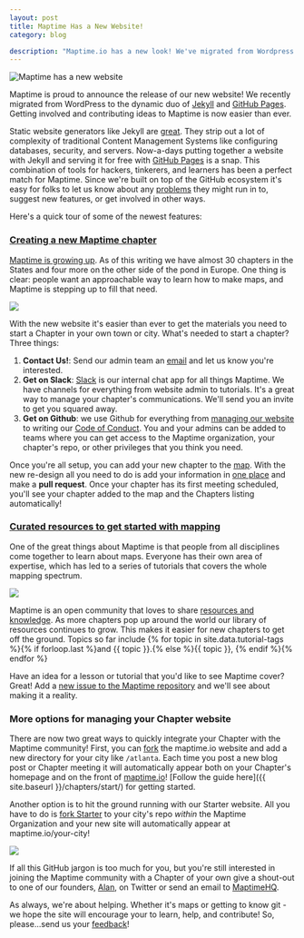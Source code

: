 ```yaml
---
layout: post
title: Maptime Has a New Website!
category: blog

description: "Maptime.io has a new look! We've migrated from Wordpress to the dynamic duo of [Jekyll](http://jekyllrb.com/) and [GitHub Pages](https://pages.github.com/). Getting involved is now easier than ever."
---
```


![Maptime has a new website](/img/maptimes.gif)

Maptime is proud to announce the release of our new website! We recently migrated from WordPress to the dynamic duo of [Jekyll](http://jekyllrb.com/) and [GitHub Pages](https://pages.github.com/). Getting involved and contributing ideas to Maptime is now easier than ever.

Static website generators like Jekyll are [great](http://www.developmentseed.org/blog/2012/07/27/build-cms-free-websites/). They strip out a lot of complexity of traditional Content Management Systems like configuring databases, security, and servers. Now-a-days putting together a website with Jekyll and serving it for free with [GitHub Pages](https://pages.github.com/) is a snap. This combination of tools for hackers, tinkerers, and learners has been a perfect match for Maptime. Since we're built on top of the GitHub ecosystem it's easy for folks to let us know about any [problems](https://github.com/maptime/maptime.github.io/issues) they might run in to, suggest new features, or get involved in other ways.

Here's a quick tour of some of the newest features:
<!--more-->

### [Creating a new Maptime chapter](http://maptime.io/chapters/)

[Maptime is growing up](http://maptime.io/blog/2014/10/15/maptime-is-growing-up/). As of this writing we have almost 30 chapters in the States and four more on the other side of the pond in Europe. One thing is clear: people want an approachable way to learn how to make maps, and Maptime is stepping up to fill that need.

![](/img/chapter.json.png)

With the new website it's easier than ever to get the materials you need to start a Chapter in your own town or city. What's needed to start a chapter? Three things:

1. __Contact Us!__: Send our admin team an [email](mailto:hello@maptime.io) and let us know you're interested.
1. __Get on Slack__: [Slack](https://maptime.slack.com/messages/general/) is our internal chat app for all things Maptime. We have channels for everything from website admin to tutorials. It's a great way to manage your chapter's communications. We'll send you an invite to get you squared away.
1. __Get on Github__: we use Github for everything from [managing our website](https://github.com/maptime/maptime.github.io/issues) to writing our [Code of Conduct](https://github.com/maptime/code-of-conduct). You and your admins can be added to teams where you can get access to the Maptime organization, your chapter's repo, or other privileges that you think you need.

Once you're all setup, you can add your new chapter to the [map](http://maptime.io/chapters/). With the new re-design all you need to do is add your information in [one place](https://github.com/maptime/maptime.github.io/blob/master/_data/chapters.json) and make a __pull request__. Once your chapter has its first meeting scheduled, you'll see your chapter added to the map and the Chapters listing automatically!

### [Curated resources to get started with mapping](http://maptime.io/lessons-resources/)

One of the great things about Maptime is that people from all disciplines come together to learn about maps. Everyone has their own area of expertise, which has led to a series of tutorials that covers the whole mapping spectrum.

![](/img/maptime-dc.jpg)

Maptime is an open community that loves to share [resources and knowledge](http://maptime.io/lessons-resources/). As more chapters pop up around the world our library of resources continues to grow. This makes it easier for new chapters to get off the ground. Topics so far include {% for topic in site.data.tutorial-tags %}{% if forloop.last %}and {{ topic }}.{% else %}{{ topic }}, {% endif %}{% endfor %}

Have an idea for a lesson or tutorial that you'd like to see Maptime cover? Great! Add a [new issue to the Maptime repository](https://github.com/maptime/maptime/issues/new) and we'll see about making it a reality.

### More options for managing your Chapter website

There are now two great ways to quickly integrate your Chapter with the Maptime community! First, you can [fork](https://github.com/maptime/maptime.github.io/fork) the maptime.io website and add a new directory for your city like `/atlanta`. Each time you post a new blog post or Chapter meeting it will automatically appear both on your Chapter's homepage and on the front of [maptime.io](http://maptime.io)! [Follow the guide here]({{ site.baseurl }}/chapters/start/) for getting started.

Another option is to hit the ground running with our Starter website. All you have to do is [fork Starter](https://github.com/maptime/starter) to your city's repo _within_ the Maptime Organization and your new site will automatically appear at maptime.io/your-city!

![](/img/toronto-page.png)

If all this GitHub jargon is too much for you, but you're still interested in joining the Maptime community with a Chapter of your own give a shout-out to one of our founders, [Alan](https://twitter.com/mappingmashups), on Twitter or send an email to [MaptimeHQ](mailto:hello@maptime.io?Subject=New%20Chapter%20Plz!).

As always, we're about helping. Whether it's maps or getting to know git - we hope the site will encourage your to learn, help, and contribute! So, please...send us your [feedback](mailto:hello@maptime.io)! 
